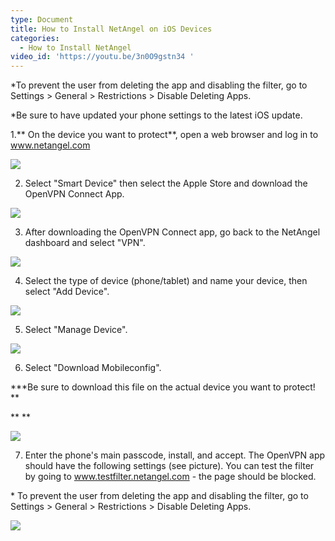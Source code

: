 ```yaml
---
type: Document
title: How to Install NetAngel on iOS Devices
categories:
  - How to Install NetAngel
video_id: 'https://youtu.be/3n0O9gstn34 '
---
```

\*To prevent the user from deleting the app and disabling the filter, go to Settings > General > Restrictions > Disable Deleting Apps.



\*Be sure to have updated your phone settings to the latest iOS update.



1.** On the device you want to protect**, open a web browser and log in to www.netangel.com 



![](/help/img/uploads/add-device.png)

 











2. Select "Smart Device" then select the Apple Store and download the OpenVPN Connect App. 





![](/help/img/uploads/vpn1.png)







3. After downloading the OpenVPN Connect app, go back to the NetAngel dashboard and select "VPN".





![](/help/img/uploads/vpn.png)







4. Select the type of device (phone/tablet) and name your device, then select "Add Device". 





![](/help/img/uploads/vpn2.png)







5. Select "Manage Device".





![](/help/img/uploads/manage-device.png)







6. Select "Download Mobileconfig".

**\*Be sure to download this file on the actual device you want to protect! **

****



![](/help/img/uploads/mobileconfig.png)



7. Enter the phone's main passcode, install, and accept. The OpenVPN app should have the following settings (see picture). You can test the filter by going to www.testfilter.netangel.com - the page should be blocked.



\* To prevent the user from deleting the app and disabling the filter, go to Settings > General > Restrictions > Disable Deleting Apps. 





![](/help/img/uploads/openvpn.jpg)
